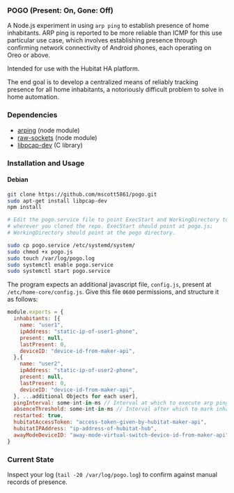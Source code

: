 ### POGO (Present: On, Gone: Off)

A Node.js experiment in using `arp ping` to establish presence of home inhabitants. ARP ping is reported to be more reliable than ICMP for this use particular use case, which involves establishing presence through confirming network connectivity of Android phones, each operating on Oreo or above.

Intended for use with the Hubitat HA platform.

The end goal is to develop a centralized means of reliably tracking presence for all home inhabitants, a notoriously difficult problem to solve in home automation.

### Dependencies

* [arping](https://github.com/dresende/node-arping) (node module)
* [raw-sockets](https://github.com/nospaceships/node-raw-socket) (node module)
* [libpcap-dev](https://packages.debian.org/stretch/libpcap-dev) (C library)


### Installation and Usage

#### Debian

```bash
git clone https://github.com/mscott5861/pogo.git
sudo apt-get install libpcap-dev
npm install

# Edit the pogo.service file to point ExecStart and WorkingDirectory to
# wherever you cloned the repo. ExecStart should point at pogo.js;
# WorkingDirectory should point at the pogo directory.

sudo cp pogo.service /etc/systemd/system/
sudo chmod +x pogo.js
sudo touch /var/log/pogo.log
sudo systemctl enable pogo.service
sudo systemctl start pogo.service
```

The program expects an additional javascript file, `config.js`, present at `/etc/home-core/config.js`. Give this file `0600` permissions, and structure it as follows:

```javascript
module.exports = {
  inhabitants: [{
    name: "user1",
    ipAddress: "static-ip-of-user1-phone",
    present: null,
    lastPresent: 0,
    deviceID: "device-id-from-maker-api",
  },{
    name: "user2",
    ipAddress: "static-ip-of-user2-phone",
    present: null,
    lastPresent: 0,
    deviceID: "device-id-from-maker-api",
  }, ...additional Objects for each user],
  pingInterval: some-int-in-ms // Interval at which to execute arp ping,
  absenceThreshold: some-int-in-ms // Interval after which to mark inhabitant as gone,
  restarted: true,
  hubitatAccessToken: "access-token-given-by-hubitat-maker-api",
  hubitatIPAddress: "ip-address-of-hubitat-hub",
  awayModeDeviceID: "away-mode-virtual-switch-device-id-from-maker-api",
}
```
### Current State

Inspect your log (`tail -20 /var/log/pogo.log`) to confirm against manual records of presence.
